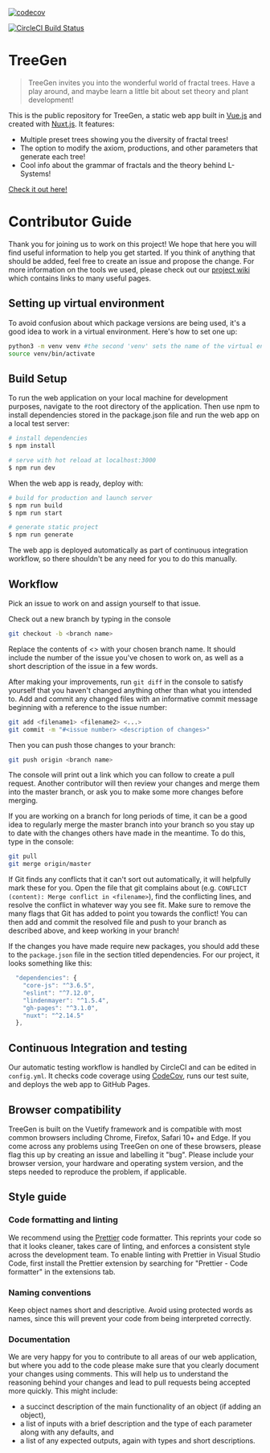 [![codecov](https://codecov.io/gh/alisonfarrar/treegen-group5/branch/master/graph/badge.svg?token=6OMTXWC9HZ)](https://codecov.io/gh/alisonfarrar/treegen-group5/branch/master)

[![CircleCI Build Status](https://circleci.com/gh/alisonfarrar/treegen-group5.svg?style=shield)](https://app.circleci.com/pipelines/github/alisonfarrar/treegen-group5)

# TreeGen
>TreeGen invites you into the wonderful world of fractal trees. Have a play around, and maybe learn a little bit about set theory and plant development!

This is the public repository for TreeGen, a static web app built in [Vue.js](https://vuejs.org/v2/guide/) and created with [Nuxt.js](https://nuxtjs.org/guides/features/nuxt-components). It features: 
* Multiple preset trees showing you the diversity of fractal trees!
* The option to modify the axiom, productions, and other parameters that generate each tree!
* Cool info about the grammar of fractals and the theory behind L-Systems!

[Check it out here!](https://alisonfarrar.github.io/treegen-group5/)

# Contributor Guide
Thank you for joining us to work on this project! We hope that here you will find useful information to help you get started. If you think of anything that should be added, feel free to create an issue and propose the change. For more information on the tools we used, please check out our [project wiki](https://github.com/alisonfarrar/treegen-group5/wiki/Overview) which contains links to many useful pages.

## Setting up virtual environment
To avoid confusion about which package versions are being used, it's a good idea to work in a virtual environment. Here's how to set one up:

```bash
python3 -m venv venv #the second 'venv' sets the name of the virtual environment
source venv/bin/activate
```

## Build Setup
To run the web application on your local machine for development purposes, navigate to the root directory of the application. Then use npm to install dependencies stored in the package.json file and run the web app on a local test server:
```bash
# install dependencies
$ npm install

# serve with hot reload at localhost:3000
$ npm run dev
```
When the web app is ready, deploy with:
```bash
# build for production and launch server
$ npm run build
$ npm run start

# generate static project
$ npm run generate
```
The web app is deployed automatically as part of continuous integration workflow, so there shouldn't be any need for you to do this manually.

## Workflow 
Pick an issue to work on and assign yourself to that issue. 

Check out a new branch by typing in the console
```bash
git checkout -b <branch name>
```
Replace the contents of <> with your chosen branch name. It should include the number of the issue you've chosen to work on, as well as a short description of the issue in a few words. 

After making your improvements, run `git diff` in the console to satisfy yourself that you haven't changed anything other than what you intended to. Add and commit any changed files with an informative commit message beginning with a reference to the issue number:
```bash
git add <filename1> <filename2> <...>
git commit -m "#<issue number> <description of changes>"
```
Then you can push those changes to your branch:
```bash
git push origin <branch name>
```
The console will print out a link which you can follow to create a pull request. Another contributor will then review your changes and merge them into the master branch, or ask you to make some more changes before merging. 

If you are working on a branch for long periods of time, it can be a good idea to regularly merge the master branch into your branch so you stay up to date with the changes others have made in the meantime. To do this, type in the console:
```bash
git pull
git merge origin/master
```

If Git finds any conflicts that it can't sort out automatically, it will helpfully mark these for you. Open the file that git complains about (e.g. `CONFLICT (content): Merge conflict in <filename>`), find the conflicting lines, and resolve the conflict in whatever way you see fit. Make sure to remove the many flags that Git has added to point you towards the conflict!
You can then add and commit the resolved file and push to your branch as described above, and keep working in your branch!

If the changes you have made require new packages, you should add these to the `package.json` file in the section titled dependencies. For our project, it looks something like this:
```javascript
  "dependencies": {
    "core-js": "^3.6.5",
    "eslint": "^7.12.0",
    "lindenmayer": "^1.5.4",
    "gh-pages": "^3.1.0",
    "nuxt": "^2.14.5"
  },
```

## Continuous Integration and testing
Our automatic testing workflow is handled by CircleCI and can be edited in `config.yml`. It checks code coverage using [CodeCov](https://codecov.io), runs our test suite, and deploys the web app to GitHub Pages. 

## Browser compatibility
TreeGen is built on the Vuetify framework and is compatible with most common browsers including Chrome, Firefox, Safari 10+ and Edge. If you come across any problems using TreeGen on one of these browsers, please flag this up by creating an issue and labelling it "bug". Please include your browser version, your hardware and operating system version, and the steps needed to reproduce the problem, if applicable.   

## Style guide
### Code formatting and linting
We recommend using the [Prettier](https://prettier.io/docs/en/index.html) code formatter. This reprints your code so that it looks cleaner, takes care of linting, and enforces a consistent style across the development team. To enable linting with Prettier in Visual Studio Code, first install the Prettier extension by searching for "Prettier - Code formatter" in the extensions tab. 

### Naming conventions
Keep object names short and descriptive. Avoid using protected words as names, since this will prevent your code from being interpreted correctly.

### Documentation
We are very happy for you to contribute to all areas of our web application, but where you add to the code please make sure that you clearly document your changes using comments. This will help us to understand the reasoning behind your changes and lead to pull requests being accepted more quickly. This might include:

* a succinct description of the main functionality of an object (if adding an object),
* a list of inputs with a brief description and the type of each parameter along with any defaults, and
* a list of any expected outputs, again with types and short descriptions.
